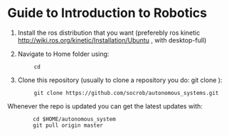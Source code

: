 Guide to Introduction to Robotics
==========

1. Install the ros distribution that you want (preferebly ros kinetic http://wiki.ros.org/kinetic/Installation/Ubuntu , with desktop-full)

2. Navigate to Home folder using:

            cd

3. Clone this repository (usually to clone a repository you do: git clone <git repository link>):

            git clone https://github.com/socrob/autonomous_systems.git
            
Whenever the repo is updated you can get the latest updates with:
        
            cd $HOME/autonomous_system
            git pull origin master
            
